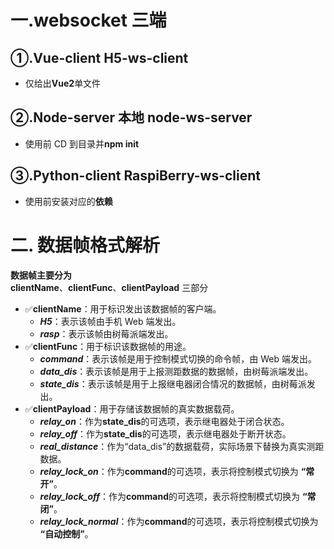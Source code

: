 # 一.websocket 三端

## ①.Vue-client H5-ws-client

- 仅给出**Vue2**单文件

## ②.Node-server 本地 node-ws-server

- 使用前 CD 到目录并**npm init**

## ③.Python-client RaspiBerry-ws-client

- 使用前安装对应的**依赖**

# 二. 数据帧格式解析

**数据帧主要分为**</br>
**clientName**、**clientFunc**、**clientPayload** 三部分

- ✅**clientName**：用于标识发出该数据帧的客户端。
  - **_H5_**：表示该帧由手机 Web 端发出。
  - **_rasp_**：表示该帧由树莓派端发出。
    </br>
- ✅**clientFunc**：用于标识该数据帧的用途。
  - **_command_**：表示该帧是用于控制模式切换的命令帧，由 Web 端发出。
  - **_data_dis_**：表示该帧是用于上报测距数据的数据帧，由树莓派端发出。
  - **_state_dis_**：表示该帧是用于上报继电器闭合情况的数据帧，由树莓派发出。
    </br>
- ✅**clientPayload**：用于存储该数据帧的真实数据载荷。
  - **_relay_on_**：作为**state_dis**的可选项，表示继电器处于闭合状态。
  - **_relay_off_**：作为**state_dis**的可选项，表示继电器处于断开状态。
  - **_real_distance_**：作为“data_dis”的数据载荷，实际场景下替换为真实测距数据。
  - **_relay_lock_on_**：作为**command**的可选项，表示将控制模式切换为 **“常开”**。
  - **_relay_lock_off_**：作为**command**的可选项，表示将控制模式切换为 **“常闭”**。
  - **_relay_lock_normal_**：作为**command**的可选项，表示将控制模式切换为 **“自动控制”**。
